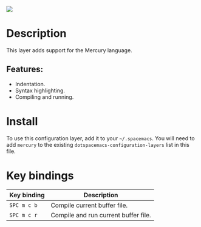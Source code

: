 ![](img/mercury.png)

# Description

This layer adds support for the Mercury language.

## Features:

-   Indentation.
-   Syntax highlighting.
-   Compiling and running.

# Install

To use this configuration layer, add it to your `~/.spacemacs`. You will
need to add `mercury` to the existing
`dotspacemacs-configuration-layers` list in this file.

# Key bindings

| Key binding | Description                          |
|-------------|--------------------------------------|
| `SPC m c b` | Compile current buffer file.         |
| `SPC m c r` | Compile and run current buffer file. |
